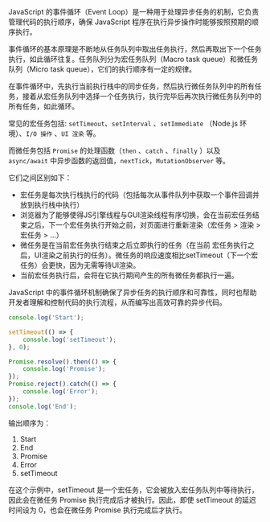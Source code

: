 
JavaScript 的事件循环（Event Loop）是一种用于处理异步任务的机制，它负责管理代码的执行顺序，确保 JavaScript 程序在执行异步操作时能够按照预期的顺序执行。

事件循环的基本原理是不断地从任务队列中取出任务执行，然后再取出下一个任务执行，如此循环往复。任务队列分为宏任务队列（Macro task queue）和微任务队列（Micro task queue），它们的执行顺序有一定的规律。

在事件循环中，先执行当前执行栈中的同步任务，然后执行微任务队列中的所有任务，接着从宏任务队列中选择一个任务执行，执行完毕后再次执行微任务队列中的所有任务，如此循环。

常见的宏任务包括:
 `setTimeout`、`setInterval` 、`setImmediate` （Node.js 环境）、`I/O 操作` 、`UI 渲染` 等。

而微任务包括 ` Promise ` 的处理函数（`then` 、`catch` 、`finally` ）以及 ` async/await`  中异步函数的返回值，`nextTick`，`MutationObserver` 等。

它们之间区别如下：

- 宏任务是每次执行栈执行的代码（包括每次从事件队列中获取一个事件回调并放到执行栈中执行）
- 浏览器为了能够使得JS引擎线程与GUI渲染线程有序切换，会在当前宏任务结束之后，下一个宏任务执行开始之前，对页面进行重新渲染（宏任务     > 渲染 > 宏任务 > ...）
- 微任务是在当前宏任务执行结束之后立即执行的任务（在当前     宏任务执行之后，UI渲染之前执行的任务）。微任务的响应速度相比setTimeout（下一个宏任务）会更快，因为无需等待UI渲染。
- 当前宏任务执行后，会将在它执行期间产生的所有微任务都执行一遍。

JavaScript 中的事件循环机制确保了异步任务的执行顺序和可靠性，同时也帮助开发者理解和控制代码的执行流程，从而编写出高效可靠的异步代码。

```js
console.log('Start');

setTimeout(() => {
    console.log('setTimeout');
}, 0);

Promise.resolve().then(() => {
    console.log('Promise');
});
Promise.reject().catch(() => {
    console.log('Error');
});
console.log('End');
```

输出顺序为：

1. Start
2. End
3. Promise
4. Error
5. setTimeout

在这个示例中，setTimeout 是一个宏任务，它会被放入宏任务队列中等待执行，因此会在微任务 Promise 执行完成后才被执行。因此，即使 setTimeout 的延迟时间设为 0，也会在微任务 Promise 执行完成后才执行。